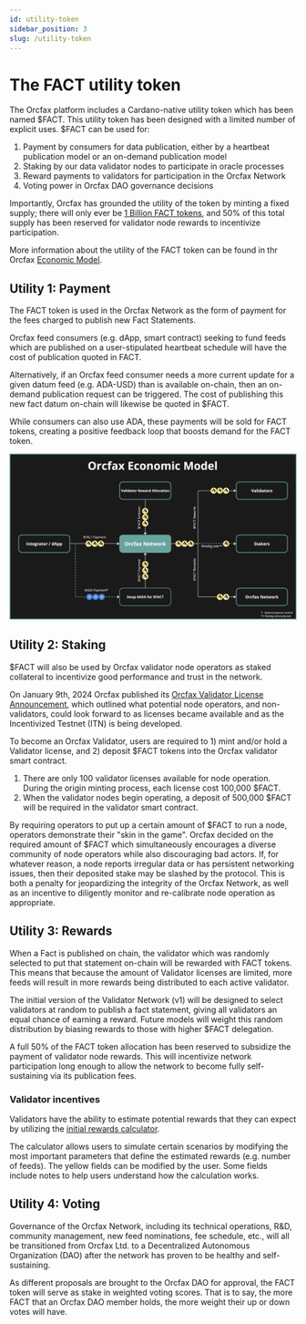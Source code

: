 ```yaml
---
id: utility-token
sidebar_position: 3
slug: /utility-token
---
```


# The FACT utility token

The Orcfax platform includes a Cardano-native utility token which has been named
\$FACT. This utility token has been designed with a limited number of explicit
uses. \$FACT can be used for:

1. Payment by consumers for data publication, either by a heartbeat publication
   model or an on-demand publication model
2. Staking by our data validator nodes to participate in oracle processes
3. Reward payments to validators for participation in the Orcfax Network
4. Voting power in Orcfax DAO governance decisions

Importantly, Orcfax has grounded the utility of the token by minting a fixed
supply; there will only ever be [1 Billion FACT tokens](tokenomics), and 50% of
this total supply has been reserved for validator node rewards to incentivize
participation.

More information about the utility of the FACT token can be found in thr Orcfax
[Economic Model](economic-model).

## Utility 1: Payment

The FACT token is used in the Orcfax Network as the form of payment for the fees
charged to publish new Fact Statements.

Orcfax feed consumers (e.g. dApp, smart contract) seeking to fund feeds which
are published on a user-stipulated heartbeat schedule will have the cost of
publication quoted in FACT.

Alternatively, if an Orcfax feed consumer needs a more current update for a
given datum feed (e.g. ADA-USD) than is available on-chain, then an on-demand
publication request can be triggered. The cost of publishing this new fact datum
on-chain will likewise be quoted in \$FACT.

While consumers can also use ADA, these payments will be sold for FACT tokens,
creating a positive feedback loop that boosts demand for the FACT token.

![Orcfax Economic Model](/img/2024-02--Orcfax-economic-model2.jpg)

## Utility 2: Staking

\$FACT will also be used by Orcfax validator node operators as staked collateral
to incentivize good performance and trust in the network.

On January 9th, 2024 Orcfax published its [Orcfax Validator License
Announcement][announce-1], which outlined what potential node operators, and
non-validators, could look forward to as licenses became available and as the
Incentivized Testnet (ITN) is being developed.

To become an Orcfax Validator, users are required to 1) mint and/or hold a
Validator license, and 2) deposit \$FACT tokens into the Orcfax validator smart
contract.

1. There are only 100 validator licenses available for node operation. During
   the origin minting process, each license cost 100,000 \$FACT.
2. When the validator nodes begin operating, a deposit of 500,000 \$FACT will be
   required in the validator smart contract.

By requiring operators to put up a certain amount of \$FACT to run a node,
operators demonstrate their "skin in the game". Orcfax decided on the required
amount of \$FACT which simultaneously encourages a diverse community of node
operators while also discouraging bad actors. If, for whatever reason, a node
reports irregular data or has persistent networking issues, then their deposited
stake may be slashed by the protocol. This is both a penalty for jeopardizing
the integrity of the Orcfax Network, as well as an incentive to diligently
monitor and re-calibrate node operation as appropriate.

[announce-1]:
    https://medium.com/@orcfax/orcfax-validator-license-announcement-5da07ef1439c

## Utility 3: Rewards

When a Fact is published on chain, the validator which was randomly selected to
put that statement on-chain will be rewarded with FACT tokens. This means that
because the amount of Validator licenses are limited, more feeds will result in
more rewards being distributed to each active validator.

The initial version of the Validator Network (v1) will be designed to select
validators at random to publish a fact statement, giving all validators an equal
chance of earning a reward. Future models will weight this random distribution
by biasing rewards to those with higher \$FACT delegation.

A full 50% of the FACT token allocation has been reserved to subsidize the
payment of validator node rewards. This will incentivize network participation
long enough to allow the network to become fully self-sustaining via its
publication fees.

### Validator incentives

Validators have the ability to estimate potential rewards that they can expect
by utilizing the [initial rewards calculator][calc-1].

The calculator allows users to simulate certain scenarios by modifying the most
important parameters that define the estimated rewards (e.g. number of feeds).
The yellow fields can be modified by the user. Some fields include notes to help
users understand how the calculation works.

[calc-1]:
    https://docs.google.com/spreadsheets/d/1aH4Zwtn8KUTtrdzBBZFK1_Kulb7_a4uJGjzLhmPTLFc/edit#gid=1934045699

## Utility 4: Voting

Governance of the Orcfax Network, including its technical operations, R&D,
community management, new feed nominations, fee schedule, etc., will all be
transitioned from Orcfax Ltd. to a Decentralized Autonomous Organization (DAO)
after the network has proven to be healthy and self-sustaining.

As different proposals are brought to the Orcfax DAO for approval, the FACT
token will serve as stake in weighted voting scores. That is to say, the more
FACT that an Orcfax DAO member holds, the more weight their up or down votes
will have.
